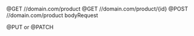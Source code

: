 
@GET
//domain.com/product
@GET
//domain.com/product/{id}
@POST
//domain.com/product
bodyRequest

@PUT or @PATCH

